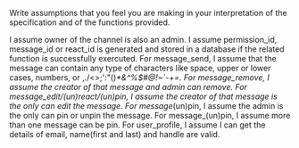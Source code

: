 Write assumptions that you feel you are making in your interpretation of the specification and of the functions provided.

I assume owner of the channel is also an admin.
I assume permission_id, message_id or react_id is generated and stored in a database if the related function is successfully exercuted.
For message_send, I assume that the message can contain any type of characters like space, upper or lower cases, numbers, or ,./<>;':"()_*&^%$#@!~`-+=. 
For message_remove, I assume the creator of that message and admin can remove. 
For message_edit/(un)react/(un)pin, I assume the creator of that message is the only can edit the message.
For message_(un)pin, I assume the admin is the only can pin or unpin the message.
For message_(un)pin, I assume more than one message can be pin.
For user_profile, I assume I can get the details of email, name(first and last) and handle are valid.
